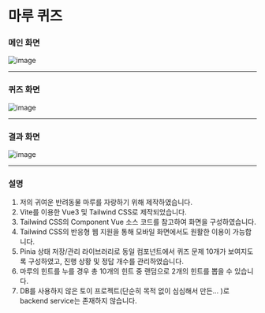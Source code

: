 # 마루 퀴즈

### 메인 화면
![image](https://github.com/sojungleee/sojungleee.github.io/assets/84393930/9138e622-dc8b-4473-8642-374b73e6e039)

---

### 퀴즈 화면
![image](https://github.com/sojungleee/sojungleee.github.io/assets/84393930/c9bc9099-0ac0-4351-a9a6-aa245e271f9c)

---


### 결과 화면
![image](https://github.com/sojungleee/sojungleee.github.io/assets/84393930/13f7ddf0-39bd-420d-8f1b-25d063790150)

---

### 설명
1. 저의 귀여운 반려동물 마루를 자랑하기 위해 제작하였습니다.
2. Vite를 이용한 Vue3 및 Tailwind CSS로 제작되었습니다. 
3. Tailwind CSS의 Component Vue 소스 코드를 참고하여 화면을 구성하였습니다.
4. Tailwind CSS의 반응형 웹 지원을 통해 모바일 화면에서도 원활한 이용이 가능합니다.
5. Pinia 상태 저장/관리 라이브러리로 동일 컴포넌트에서 퀴즈 문제 10개가 보여지도록 구성하였고, 진행 상황 및 정답 개수를 관리하였습니다.
6. 마루의 힌트를 누를 경우 총 10개의 힌트 중 랜덤으로 2개의 힌트를 뽑을 수 있습니다.
7. DB를 사용하지 않은 토이 프로젝트(단순히 목적 없이 심심해서 만든... )로 backend service는 존재하지 않습니다.
